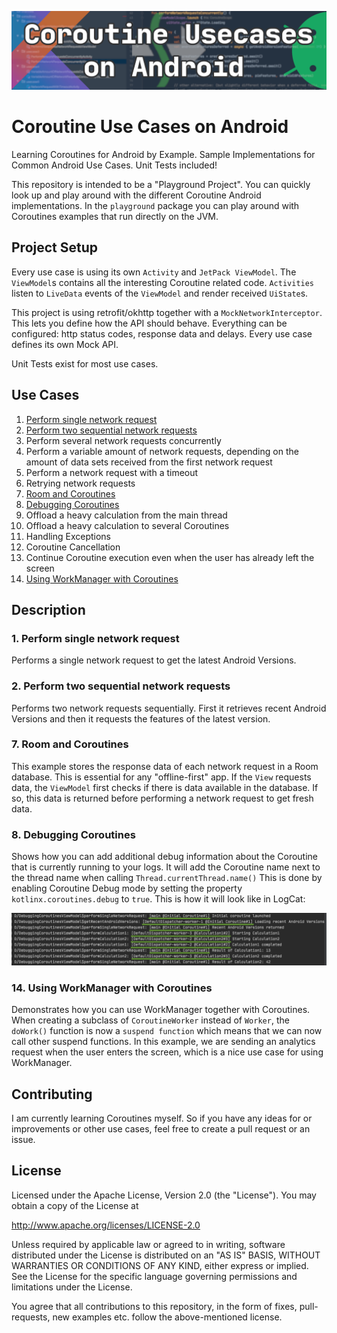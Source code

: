 ![CoroutineUsecasesOnAndroid](CoroutinesUsecasesGithubLogo.png)

# Coroutine Use Cases on Android

Learning Coroutines for Android by Example. Sample Implementations for Common Android Use Cases. Unit Tests included!

This repository is intended to be a "Playground Project". You can quickly look up and play around with the different Coroutine Android implementations.
In the `playground` package you can play around with Coroutines examples that run directly on the JVM.

## Project Setup

Every use case is using its own `Activity` and `JetPack ViewModel`. The `ViewModel`s contains all the interesting Coroutine related code.
`Activities` listen to `LiveData` events of the `ViewModel` and render received `UiState`s.

This project is using retrofit/okhttp together with a `MockNetworkInterceptor`. This lets you define how the API should behave.
Everything can be configured: http status codes, response data and delays. Every use case defines its own Mock API.

Unit Tests exist for most use cases.

## Use Cases
1. [Perform single network request](#1-perform-a-single-network-request)
2. [Perform two sequential network requests](#2-perform-two-sequential-network-requests)
3. Perform several network requests concurrently
4. Perform a variable amount of network requests, depending on the amount of data sets received from the first network request
5. Perform a network request with a timeout
6. Retrying network requests
7. [Room and Coroutines](#7-room-and-coroutines)
8. [Debugging Coroutines](#8-debugging-coroutines)
8. Offload a heavy calculation from the main thread
9. Offload a heavy calculation to several Coroutines
10. Handling Exceptions
11. Coroutine Cancellation
12. Continue Coroutine execution even when the user has already left the screen
14. [Using WorkManager with Coroutines](#14-using-workmanager-with-coroutines)

## Description

### 1. Perform single network request

Performs a single network request to get the latest Android Versions.

### 2. Perform two sequential network requests

Performs two network requests sequentially. First it retrieves recent Android Versions and then it requests the features of the latest version.

### 7. Room and Coroutines

This example stores the response data of each network request in a Room database. This is essential for any "offline-first" app.
If the `View` requests data, the `ViewModel` first checks if there is data available in the database. If so, this data is returned before performing
a network request to get fresh data.

### 8. Debugging Coroutines

Shows how you can add additional debug information about the Coroutine that is currently running to your logs.
It will add the Coroutine name next to the thread name when calling `Thread.currentThread.name()`
This is done by enabling Coroutine Debug mode by setting the property `kotlinx.coroutines.debug` to `true`.
This is how it will look like in LogCat:

![DebuggingCoroutines](documentation/images/debugging_coroutines.png)

### 14. Using WorkManager with Coroutines

Demonstrates how you can use WorkManager together with Coroutines. When creating a subclass of `CoroutineWorker` instead of `Worker`,
the `doWork()` function is now a `suspend function` which means that we can now call other suspend functions. In this
example, we are sending an analytics request when the user enters the screen, which is a nice use case for using WorkManager.

## Contributing

I am currently learning Coroutines myself. So if you have any ideas for or improvements or other use cases, feel free to create a pull request or an issue.

## License

Licensed under the Apache License, Version 2.0 (the "License").
You may obtain a copy of the License at

   http://www.apache.org/licenses/LICENSE-2.0

Unless required by applicable law or agreed to in writing, software
distributed under the License is distributed on an "AS IS" BASIS,
WITHOUT WARRANTIES OR CONDITIONS OF ANY KIND, either express or implied.
See the License for the specific language governing permissions and
limitations under the License.

You agree that all contributions to this repository, in the form of fixes, pull-requests, new examples etc. follow the above-mentioned license.
